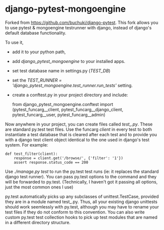 django-pytest-mongoengine
=========================

Forked from https://github.com/buchuki/django-pytest. This fork allows you
to use pytest & mongoengine testrunner with django, instead of
django's default database functionality.

To use it,

- add it to your python path,
- add *django_pytest_mongoengine* to your installed apps.
- set test database name in settings.py (*TEST_DB*)
- set the *TEST_RUNNER = 'django_pytest_mongoengine.test_runner.run_tests'* setting.
- create a conftest.py in your project directory and include:

    from django_pytest_mongoengine.conftest import (pytest_funcarg__client,
        pytest_funcarg__django_client, pytest_funcarg__user, pytest_funcarg__admin)

Now anywhere in your project, you can create files called
*test_<something>.py*.  These are standard py.test test files. Use the funcarg
*client* in every test to both instantiate a test database that is cleared
after each test and to provide you with a django test client object identical
to the one used in django's test system. For example:

    def test_filter(client):
        response = client.get('/browse/', {'filter': '1'})
        assert response.status_code == 200

Use *./manage.py test* to run the py.test test runs (ie: it replaces the
standard django test runner). You can pass py.test options to the command
and they will be forwarded to py.test. (Technically, I haven't got it passing
all options, just the most common ones I use)

py.test automatically picks up any subclasses of unittest.TestCase, provided
they are in a module named test_<something>.py. Thus, all your existing django
unittests should work seemlessly with py.test, although you may have to rename
your test files if they do not conform to this convention. You can also write
custom py.test test collection hooks to pick up test modules that are named in
a different directory structure.
